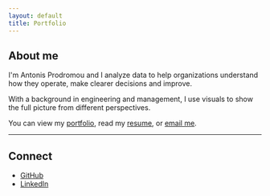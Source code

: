 ```yaml
---
layout: default
title: Portfolio
---
```


## About me

I'm Antonis Prodromou and I analyze data to help organizations understand how they operate, make clearer decisions and improve.

With a background in engineering and management, I use visuals to show the full picture from different perspectives.

You can view my [portfolio](./portfolio), read my [resume](./resume), or <a href="mailto:&#97;&#107;&#112;&#114;&#111;&#100;&#114;&#111;&#109;&#111;&#117;&#64;&#103;&#109;&#97;&#105;&#108;&#46;&#99;&#111;&#109;">email me</a>.


---

## Connect

- [GitHub](https://github.com/akprodromou)
- [LinkedIn](https://www.linkedin.com/in/antonis-prodromou-535a4436a/)
